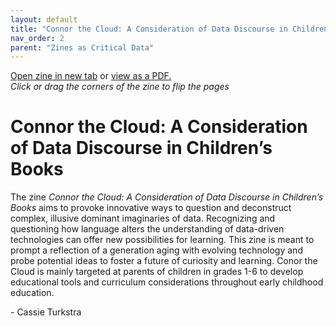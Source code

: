 ```yaml
---
layout: default
title: "Connor the Cloud: A Consideration of Data Discourse in Children’s Books"
nav_order: 2
parent: "Zines as Critical Data"
---
```


<div class="container">
<div class="flipbook" style="z-index: 7">
<div class="sheet" style="background-image:url(../assets/img/zines/connor_the_cloud/page1.png); background-size: 100% 100%;"></div>
<div class="sheet" style="background-image:url(../assets/img/zines/connor_the_cloud/page2.png); background-size: 100% 100%;"></div>
<div class="sheet" style="background-image:url(../assets/img/zines/connor_the_cloud/page3.png); background-size: 100% 100%;"></div>
<div class="sheet" style="background-image:url(../assets/img/zines/connor_the_cloud/page4.png); background-size: 100% 100%;"></div>
<div class="sheet" style="background-image:url(../assets/img/zines/connor_the_cloud/page5.png); background-size: 100% 100%;"></div>
<div class="sheet" style="background-image:url(../assets/img/zines/connor_the_cloud/page6.png); background-size: 100% 100%;"></div>
<div class="sheet" style="background-image:url(../assets/img/zines/connor_the_cloud/page7.png); background-size: 100% 100%;"></div>
<div class="sheet" style="background-image:url(../assets/img/zines/connor_the_cloud/page8.png); background-size: 100% 100%;"></div>
<div class="sheet" style="background-image:url(../assets/img/zines/connor_the_cloud/page9.png); background-size: 100% 100%;"></div>
<div class="sheet" style="background-image:url(../assets/img/zines/connor_the_cloud/page10.png); background-size: 100% 100%;"></div>
<div class="sheet" style="background-image:url(../assets/img/zines/connor_the_cloud/page11.png); background-size: 100% 100%;"></div>
<div class="sheet" style="background-image:url(../assets/img/zines/connor_the_cloud/page12.png); background-size: 100% 100%;"></div>
<div class="sheet" style="background-image:url(../assets/img/zines/connor_the_cloud/page13.png); background-size: 100% 100%;"></div>
<div class="sheet" style="background-image:url(../assets/img/zines/connor_the_cloud/page14.png); background-size: 100% 100%;"></div>
<div class="sheet" style="background-image:url(../assets/img/zines/connor_the_cloud/page15.png); background-size: 100% 100%;"></div>
<div class="sheet" style="background-image:url(../assets/img/zines/connor_the_cloud/page16.png); background-size: 100% 100%;"></div>
<div class="sheet" style="background-image:url(../assets/img/zines/connor_the_cloud/page17.png); background-size: 100% 100%;"></div>
<div class="sheet" style="background-image:url(../assets/img/zines/connor_the_cloud/page18.png); background-size: 100% 100%;"></div>
<div class="sheet" style="background-image:url(../assets/img/zines/connor_the_cloud/page19.png); background-size: 100% 100%;"></div>
<div class="sheet" style="background-image:url(../assets/img/zines/connor_the_cloud/page20.png); background-size: 100% 100%;"></div>
</div>
</div>

<a href="connor-the-cloud-zine" target="_blank">Open zine in new tab</a> or <a href="../assets/docs/Connor_the_Cloud.pdf" target="_blank">view as a PDF.</a>  
*Click or drag the corners of the zine to flip the pages*

# Connor the Cloud: A Consideration of Data Discourse in Children’s Books

The zine *Connor the Cloud: A Consideration of Data Discourse in Children’s Books* aims to provoke innovative ways to question and deconstruct complex, illusive dominant imaginaries of data. Recognizing and questioning how language alters the understanding of data-driven technologies can offer new possibilities for learning. This zine is meant to prompt a reflection of a generation aging with evolving technology and probe potential ideas to foster a future of curiosity and learning. Conor the Cloud is mainly targeted at parents of children in grades 1-6 to develop educational tools and curriculum considerations throughout early childhood education.  

\- Cassie Turkstra















<script type="text/javascript" src="../turnjs4/extras/jquery.min.1.7.js"></script>
<script type="text/javascript" src="../turnjs4/extras/modernizr.2.5.3.min.js"></script>



<script type="text/javascript">

function loadApp() {
	$('.flipbook').turn({
			width: $('.container').width() ,
			height: $('.container').width()*0.697777778,
			elevation: 0,
			gradients: true,
			autoCenter: true
	});
}

yepnope({
	test : Modernizr.csstransforms,
	yep: ['../turnjs4/lib/turn.js'],
	nope: ['../turnjs4/lib/turn.html4.min.js'],
	both: ['../turnjs4/flipbook.css'],
	complete: loadApp
});

$( window ).on( "resize", function() {
  $('.flipbook').turn('size', $('.container').width(), $('.container').width()*0.697777778)
} );

</script>
